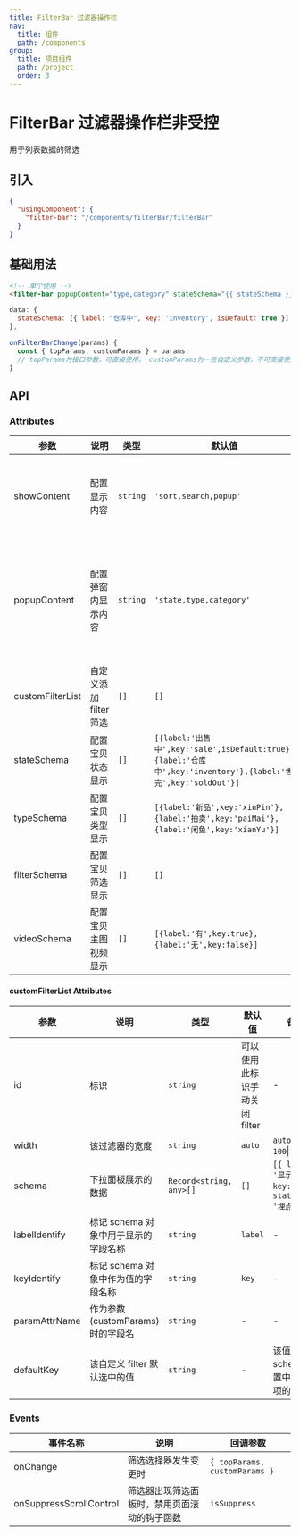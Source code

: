 ```yaml
---
title: FilterBar 过滤器操作栏
nav:
  title: 组件
  path: /components
group:
  title: 项目组件
  path: /project
  order: 3
---
```


# FilterBar 过滤器操作栏<Badge>非受控</Badge>

用于列表数据的筛选

## 引入

```json
{
  "usingComponent": {
    "filter-bar": "/components/filterBar/filterBar"
  }
}
```

## 基础用法

```html
<!-- 单个使用 -->
<filter-bar popupContent="type,category" stateSchema="{{ stateSchema }}" />
```

```js
data: {
  stateSchema: [{ label: "仓库中", key: 'inventory', isDefault: true }]
},

onFilterBarChange(params) {
  const { topParams, customParams } = params;
  // topParams为接口参数，可直接使用， customParams为一些自定义参数，不可直接使用在top接口参数上
}

```

## API

### Attributes

| 参数             | 说明                   | 类型     | 默认值                                                                                                       | 备注                                                                                             |
| ---------------- | ---------------------- | -------- | ------------------------------------------------------------------------------------------------------------ | ------------------------------------------------------------------------------------------------ |
| showContent      | 配置显示内容           | `string` | `'sort,search,popup'`                                                                                        | `sort`为默认的排序, `search`为搜索栏， `popup`为高级筛选弹窗                                     |
| popupContent     | 配置弹窗内显示内容     | `string` | `'state,type,category'`                                                                                      | `state`为宝贝类型, `type`为宝贝类型, `video`为主图视频 ，`filter`为宝贝筛选 `category`为类目选择 |
| customFilterList | 自定义添加 filter 筛选 | `[]`     | `[]`                                                                                                         | 添加自定义 filter 组件                                                                           |
| stateSchema      | 配置宝贝状态显示       | `[]`     | `[{label:'出售中',key:'sale',isDefault:true},{label:'仓库中',key:'inventory'},{label:'售完',key:'soldOut'}]` | -                                                                                                |
| typeSchema       | 配置宝贝类型显示       | `[]`     | `[{label:'新品',key:'xinPin'},{label:'拍卖',key:'paiMai'},{label:'闲鱼',key:'xianYu'}]`                      | -                                                                                                |
| filterSchema     | 配置宝贝筛选显示       | `[]`     | `[]`                                                                                                         | `{ label: xxx, key: xxx, isDefault: true }`                                                      |
| videoSchema      | 配置宝贝主图视频显示   | `[]`     | `[{label:'有',key:true},{label:'无',key:false}]`                                                             | `{ label: '有', key: true, isDefault: true }`                                                    |

#### customFilterList Attributes

| 参数          | 说明                                 | 类型                    | 默认值                        | 备注                                               |
| ------------- | ------------------------------------ | ----------------------- | ----------------------------- | -------------------------------------------------- |
| id            | 标识                                 | `string`                | 可以使用此标识手动关闭 filter | -                                                  |
| width         | 该过滤器的宽度                       | `string`                | `auto`                        | `auto` \| `100`\|`100rpx`                          |
| schema        | 下拉面板展示的数据                   | `Record<string, any>[]` | `[]`                          | `[{ label: '显示', key: '值', statistic: '埋点'}]` |
| labelIdentify | 标记 schema 对象中用于显示的字段名称 | `string`                | `label`                       | -                                                  |
| keyIdentify   | 标记 schema 对象中作为值的字段名称   | `string`                | `key`                         | -                                                  |
| paramAttrName | 作为参数(customParams)时的字段名     | `string`                | -                             | -                                                  |
| defaultKey    | 该自定义 filter 默认选中的值         | `string`                | -                             | 该值为 schema 配置中其中一项的 key                 |

### Events

| 事件名称                | 说明                                         | 回调参数                      |
| ----------------------- | -------------------------------------------- | ----------------------------- |
| onChange                | 筛选选择器发生变更时                         | `{ topParams, customParams }` |
| onSuppressScrollControl | 筛选器出现筛选面板时，禁用页面滚动的钩子函数 | `isSuppress`                  |
